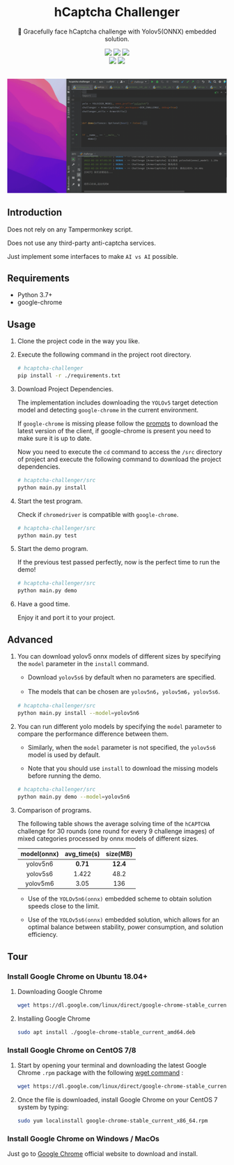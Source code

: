 <div align="center">
    <h1> hCaptcha Challenger</h1>
    <p>🚀 Gracefully face hCaptcha challenge with Yolov5(ONNX) embedded solution.</p>
    <img src="https://img.shields.io/static/v1?message=reference&color=blue&style=for-the-badge&logo=micropython&label=python">
    <img src="https://img.shields.io/github/license/QIN2DIM/hcaptcha-challenger?style=for-the-badge">
    <a href="https://github.com/QIN2DIM/hcaptcha-challenger/releases"><img src="https://img.shields.io/github/downloads/qin2dim/hcaptcha-challenger/total?style=for-the-badge"></a>
	<br>
    <a href="https://github.com/QIN2DIM/hcaptcha-challenger/"><img src="https://img.shields.io/github/stars/QIN2DIM/hcaptcha-challenger?style=social"></a>
	<a href = "https://t.me/joinchat/HlB9SQJubb5VmNU5"><img src="https://img.shields.io/static/v1?style=social&logo=telegram&label=chat&message=studio" ></a>
	<br>
	<br>
</div>

![hcaptcha-challenger-demo](https://github.com/QIN2DIM/img_pool/blob/main/img/hcaptcha-challenger2.gif)

## Introduction

Does not rely on any Tampermonkey script.

Does not use any third-party anti-captcha services.

Just implement some interfaces to make `AI vs AI` possible.

## Requirements

- Python 3.7+
- google-chrome

## Usage

1. Clone the project code in the way you like.

2. Execute the following command in the project root directory.

   ```bash
   # hcaptcha-challenger
   pip install -r ./requirements.txt
   ```

3. Download Project Dependencies.

   The implementation includes downloading the `YOLOv5` target detection model and detecting `google-chrome` in the current environment.

   If `google-chrome` is missing please follow the [prompts](#tour) to download the latest version of the client, if google-chrome is present you need to make sure it is up to date.

   Now you need to execute the `cd` command to access the  `/src` directory of project and execute the following command to download the project dependencies.

   ```bash
   # hcaptcha-challenger/src
   python main.py install
   ```

4. Start the test program.

   Check if `chromedriver` is compatible with `google-chrome`.

   ```bash
   # hcaptcha-challenger/src
   python main.py test
   ```

5. Start the demo program.

   If the previous test passed perfectly, now is the perfect time to run the demo!

   ```bash
   # hcaptcha-challenger/src
   python main.py demo
   ```

6. Have a good time.

   Enjoy it and port it to your project.

## Advanced

1. You can download yolov5 onnx models of different sizes by specifying the `model` parameter in the `install` command.

   - Download `yolov5s6` by default when no parameters are specified. 

   - The models that can be chosen are `yolov5n6`，`yolov5m6`，`yolov5s6`.

   ```bash
   # hcaptcha-challenger/src
   python main.py install --model=yolov5n6
   ```

2. You can run different yolo models by specifying the `model` parameter to compare the performance difference between them.

   - Similarly, when the `model` parameter is not specified, the `yolov5s6` model is used by default.

   - Note that you should use `install` to download the missing models before running the demo.

   ```bash
   # hcaptcha-challenger/src
   python main.py demo --model=yolov5n6
   ```

3. Comparison of programs.

   The following table shows the average solving time of the `hCAPTCHA` challenge for 30 rounds (one round for every 9 challenge images) of mixed categories processed by onnx models of different sizes.

   | model(onnx) | avg_time(s) | size(MB) |
   | :---------: | :---------: | :------: |
   |  yolov5n6   |  **0.71**   | **12.4** |
   |  yolov5s6   |    1.422    |   48.2   |
   |  yolov5m6   |    3.05     |   136    |

   - Use of the `YOLOv5n6(onnx)` embedded scheme to obtain solution speeds close to the limit.

   - Use of the `YOLOv5s6(onnx)` embedded solution, which allows for an optimal balance between stability, power consumption, and solution efficiency.

## Tour

<span id="tour"></span>

### Install Google Chrome on Ubuntu 18.04+

1. Downloading Google Chrome

   ```bash
   wget https://dl.google.com/linux/direct/google-chrome-stable_current_amd64.deb
   ```

2. Installing Google Chrome

   ```bash
   sudo apt install ./google-chrome-stable_current_amd64.deb
   ```

### Install Google Chrome on CentOS 7/8

1. Start by opening your terminal and downloading the latest Google Chrome `.rpm` package with the following [wget command](https://linuxize.com/post/wget-command-examples/) :

   ```bash
   wget https://dl.google.com/linux/direct/google-chrome-stable_current_x86_64.rpm
   ```

2. Once the file is downloaded, install Google Chrome on your CentOS 7 system by typing:

   ```bash
   sudo yum localinstall google-chrome-stable_current_x86_64.rpm
   ```

### Install Google Chrome on Windows / MacOs

Just go to [Google Chrome](https://www.google.com/chrome/) official website to download and install.
